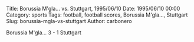 Title: Borussia M'gla… vs. Stuttgart, 1995/06/10
Date: 1995/06/10 00:00
Category: sports
Tags: football, football scores, Borussia M'gla…, Stuttgart
Slug: borussia-mgla-vs-stuttgart
Author: carbonero


Borussia M'gla… 3 - 1 Stuttgart

